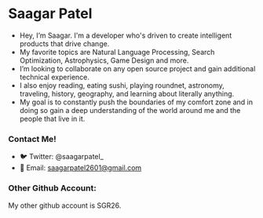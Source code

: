 # Saagar Patel
- Hey, I’m Saagar. I'm a developer who's driven to create intelligent products that drive change.
- My favorite topics are Natural Language Processing, Search Optimization, Astrophysics, Game Design and more.
- I’m looking to collaborate on any open source project and gain additional technical experience.
- I also enjoy reading, eating sushi, playing roundnet, astronomy, traveling, history, geography, and learning about literally anything.
- My goal is to constantly push the boundaries of my comfort zone and in doing so gain a deep understanding of the world around me and the people that live in it.

### Contact Me!
- :bird: Twitter: @saagarpatel_
- :email: Email: saagarpatel2601@gmail.com

### Other Github Account:
My other github account is SGR26.

<!---
saagar-patel/saagar-patel is a ✨ special ✨ repository because its `README.md` (this file) appears on your GitHub profile.
You can click the Preview link to take a look at your changes.
--->

